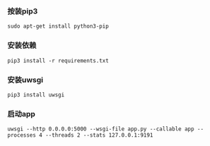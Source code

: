 ### 按装pip3

	sudo apt-get install python3-pip
    
### 安装依赖

	pip3 install -r requirements.txt

### 安装uwsgi

	pip3 install uwsgi

### 启动app

	uwsgi --http 0.0.0.0:5000 --wsgi-file app.py --callable app --processes 4 --threads 2 --stats 127.0.0.1:9191

	

